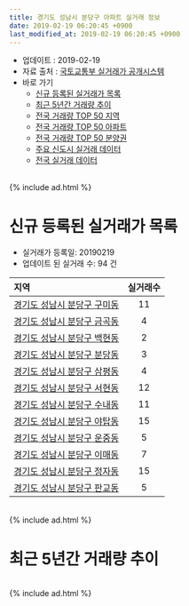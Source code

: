 ```yaml
---
title: 경기도 성남시 분당구 아파트 실거래 정보
date: 2019-02-19 06:20:45 +0900
last_modified_at: 2019-02-19 06:20:45 +0900
---
```


* 업데이트 : 2019-02-19
* 자료 출처 : [국토교통부 실거래가 공개시스템](http://rt.molit.go.kr)
* 바로 가기
    * [신규 등록된 실거래가 목록](#신규-등록된-실거래가-목록)
    * [최근 5년간 거래량 추이](#최근-5년간-거래량-추이)
    * [전국 거래량 TOP 50 지역](https://ayogom.github.io/apt-trade-info/최근-3개월-전국에서-가장-거래가-많이-발생한-지역)
    * [전국 거래량 TOP 50 아파트](https://ayogom.github.io/apt-trade-info/최근-3개월-전국에서-가장-거래가-많이-발생한-아파트)
    * [전국 거래량 TOP 50 분양권](https://ayogom.github.io/apt-trade-info/최근-3개월-전국에서-가장-거래가-많이-발생한-분양권)
    * [주요 신도시 실거래 데이터](https://ayogom.github.io/apt-trade-info/주요-신도시)
    * [전국 실거래 데이터](https://ayogom.github.io/apt-trade-info/전국)

<br>
{% include ad.html %}
<br>

# 신규 등록된 실거래가 목록
* 실거래가 등록일: 20190219
* 업데이트 된 실거래 수: 94 건


|지역|실거래수|
|:---|:---:|
|[경기도 성남시 분당구 구미동](https://ayogom.github.io/apt-trade-info/경기도-성남시-분당구-구미동)|11|
|[경기도 성남시 분당구 금곡동](https://ayogom.github.io/apt-trade-info/경기도-성남시-분당구-금곡동)|4|
|[경기도 성남시 분당구 백현동](https://ayogom.github.io/apt-trade-info/경기도-성남시-분당구-백현동)|2|
|[경기도 성남시 분당구 분당동](https://ayogom.github.io/apt-trade-info/경기도-성남시-분당구-분당동)|3|
|[경기도 성남시 분당구 삼평동](https://ayogom.github.io/apt-trade-info/경기도-성남시-분당구-삼평동)|4|
|[경기도 성남시 분당구 서현동](https://ayogom.github.io/apt-trade-info/경기도-성남시-분당구-서현동)|12|
|[경기도 성남시 분당구 수내동](https://ayogom.github.io/apt-trade-info/경기도-성남시-분당구-수내동)|11|
|[경기도 성남시 분당구 야탑동](https://ayogom.github.io/apt-trade-info/경기도-성남시-분당구-야탑동)|15|
|[경기도 성남시 분당구 운중동](https://ayogom.github.io/apt-trade-info/경기도-성남시-분당구-운중동)|5|
|[경기도 성남시 분당구 이매동](https://ayogom.github.io/apt-trade-info/경기도-성남시-분당구-이매동)|7|
|[경기도 성남시 분당구 정자동](https://ayogom.github.io/apt-trade-info/경기도-성남시-분당구-정자동)|15|
|[경기도 성남시 분당구 판교동](https://ayogom.github.io/apt-trade-info/경기도-성남시-분당구-판교동)|5|


<br>
{% include ad.html %}
<br>

# 최근 5년간 거래량 추이


<div style="width:100%;">
    <canvas id="deal_progress" height="200"></canvas>
</div>

<script>
new Chart(document.getElementById("deal_progress"), {
    type: 'line',
    data: {
        labels: ['201402','201403','201404','201405','201406','201407','201408','201409','201410','201411','201412','201501','201502','201503','201504','201505','201506','201507','201508','201509','201510','201511','201512','201601','201602','201603','201604','201605','201606','201607','201608','201609','201610','201611','201612','201701','201702','201703','201704','201705','201706','201707','201708','201709','201710','201711','201712','201801','201802','201803','201804','201805','201806','201807','201808','201809','201810','201811','201812','201901','201902'],
        datasets: [{
            label: '매매',
            pointRadius: 1,
            data: [778, 618, 427, 374, 421, 545, 743, 819, 576, 421, 446, 701, 674, 1009, 730, 629, 613, 661, 524, 701, 840, 535, 321, 372, 310, 477, 608, 706, 1048, 957, 916, 1136, 1211, 490, 317, 279, 420, 586, 712, 1393, 1278, 1453, 570, 542, 458, 645, 1085, 1550, 566, 395, 194, 186, 236, 378, 1529, 427, 144, 70, 71, 60, 11],
            borderColor: "rgba(255, 201, 14, 1)",
            backgroundColor: "rgba(255, 201, 14, 0.5)",
            fill: false,
            lineTension: 0
        },{
            label: '전월세',
            pointRadius: 1,
            data: [1419, 1024, 834, 827, 839, 879, 877, 845, 1021, 965, 1155, 1362, 1277, 1383, 1167, 1109, 1257, 1227, 1187, 1006, 1287, 1223, 1286, 1358, 1238, 1098, 973, 903, 1065, 1367, 1191, 1054, 1415, 1180, 1382, 1120, 1299, 1143, 1018, 982, 1260, 994, 1245, 1090, 915, 1239, 1340, 1401, 1274, 1267, 866, 912, 952, 1191, 994, 1030, 1058, 1041, 1032, 782, 202],
            borderColor: "rgba(0, 141, 185, 1)",
            backgroundColor: "rgba(0, 141, 185, 0.5)",
            fill: false,
            lineTension: 0
        }
        ]
    },
    options: {
        responsive: true,
        title: {
            display: false
        },
        tooltips: {
            mode: 'index',
            intersect: false
        },
        hover: {
            mode: 'nearest',
            intersect: true
        },
        scales: {
            xAxes: [{
                display: true,
                scaleLabel: {
                    display: true,
                    labelString: '년/월'
                }
            }],
            yAxes: [{
                display: true,
                ticks: {
                    suggestedMin: 0,
                },
                scaleLabel: {
                    display: true,
                    labelString: '실거래 수'
                }
            }]
        }
    }
});

</script>


<br>
{% include ad.html %}
<br>

